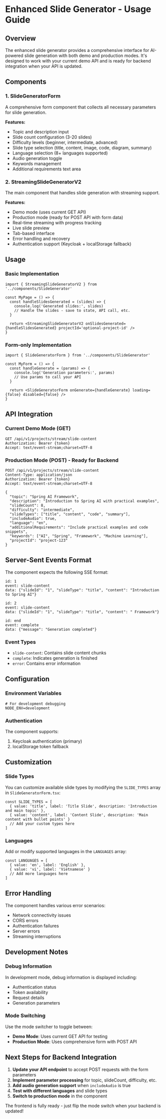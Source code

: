 # Enhanced Slide Generator - Usage Guide

## Overview

The enhanced slide generator provides a comprehensive interface for AI-powered slide generation with both demo and production modes. It's designed to work with your current demo API and is ready for backend integration when your API is updated.

## Components

### 1. SlideGeneratorForm

A comprehensive form component that collects all necessary parameters for slide generation.

**Features:**

- Topic and description input
- Slide count configuration (3-20 slides)
- Difficulty levels (beginner, intermediate, advanced)
- Slide type selection (title, content, image, code, diagram, summary)
- Language selection (8+ languages supported)
- Audio generation toggle
- Keywords management
- Additional requirements text area

### 2. StreamingSlideGeneratorV2

The main component that handles slide generation with streaming support.

**Features:**

- Demo mode (uses current GET API)
- Production mode (ready for POST API with form data)
- Real-time streaming with progress tracking
- Live slide preview
- Tab-based interface
- Error handling and recovery
- Authentication support (Keycloak + localStorage fallback)

## Usage

### Basic Implementation

```tsx
import { StreamingSlideGeneratorV2 } from '../components/SlideGenerator'

const MyPage = () => {
  const handleSlidesGenerated = (slides) => {
    console.log('Generated slides:', slides)
    // Handle the slides - save to state, API call, etc.
  }

  return <StreamingSlideGeneratorV2 onSlidesGenerated={handleSlidesGenerated} projectId='optional-project-id' />
}
```

### Form-only Implementation

```tsx
import { SlideGeneratorForm } from '../components/SlideGenerator'

const MyForm = () => {
  const handleGenerate = (params) => {
    console.log('Generation parameters:', params)
    // Use params to call your API
  }

  return <SlideGeneratorForm onGenerate={handleGenerate} loading={false} disabled={false} />
}
```

## API Integration

### Current Demo Mode (GET)

```
GET /api/v1/projects/stream/slide-content
Authorization: Bearer {token}
Accept: text/event-stream;charset=UTF-8
```

### Production Mode (POST) - Ready for Backend

```
POST /api/v1/projects/stream/slide-content
Content-Type: application/json
Authorization: Bearer {token}
Accept: text/event-stream;charset=UTF-8

{
  "topic": "Spring AI Framework",
  "description": "Introduction to Spring AI with practical examples",
  "slideCount": 8,
  "difficulty": "intermediate",
  "slideTypes": ["title", "content", "code", "summary"],
  "includeAudio": true,
  "language": "en",
  "additionalRequirements": "Include practical examples and code snippets",
  "keywords": ["AI", "Spring", "Framework", "Machine Learning"],
  "projectId": "project-123"
}
```

## Server-Sent Events Format

The component expects the following SSE format:

```
id: 1
event: slide-content
data: {"slideId": "1", "slideType": "title", "content": "Introduction to Spring AI"}

id: 2
event: slide-content
data: {"slideId": "1", "slideType": "title", "content": " Framework"}

id: end
event: complete
data: {"message": "Generation completed"}
```

### Event Types

- `slide-content`: Contains slide content chunks
- `complete`: Indicates generation is finished
- `error`: Contains error information

## Configuration

### Environment Variables

```env
# For development debugging
NODE_ENV=development
```

### Authentication

The component supports:

1. Keycloak authentication (primary)
2. localStorage token fallback

## Customization

### Slide Types

You can customize available slide types by modifying the `SLIDE_TYPES` array in `SlideGeneratorForm.tsx`:

```tsx
const SLIDE_TYPES = [
  { value: 'title', label: 'Title Slide', description: 'Introduction and main topic' },
  { value: 'content', label: 'Content Slide', description: 'Main content with bullet points' }
  // Add your custom types here
]
```

### Languages

Add or modify supported languages in the `LANGUAGES` array:

```tsx
const LANGUAGES = [
  { value: 'en', label: 'English' },
  { value: 'vi', label: 'Vietnamese' }
  // Add more languages here
]
```

## Error Handling

The component handles various error scenarios:

- Network connectivity issues
- CORS errors
- Authentication failures
- Server errors
- Streaming interruptions

## Development Notes

### Debug Information

In development mode, debug information is displayed including:

- Authentication status
- Token availability
- Request details
- Generation parameters

### Mode Switching

Use the mode switcher to toggle between:

- **Demo Mode**: Uses current GET API for testing
- **Production Mode**: Uses comprehensive form with POST API

## Next Steps for Backend Integration

1. **Update your API endpoint** to accept POST requests with the form parameters
2. **Implement parameter processing** for topic, slideCount, difficulty, etc.
3. **Add audio generation support** when `includeAudio` is true
4. **Test with different languages** and slide types
5. **Switch to production mode** in the component

The frontend is fully ready - just flip the mode switch when your backend is updated!
